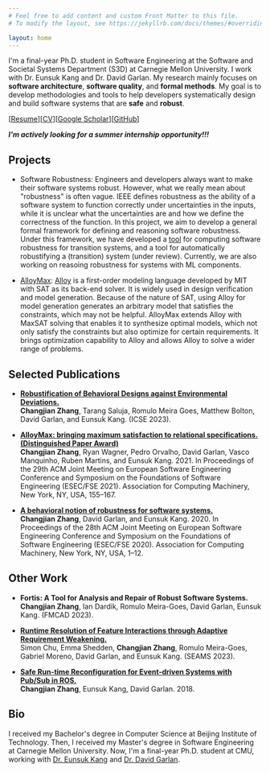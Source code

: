 ```yaml
---
# Feel free to add content and custom Front Matter to this file.
# To modify the layout, see https://jekyllrb.com/docs/themes/#overriding-theme-defaults

layout: home
---
```


I'm a final-year Ph.D. student in Software Engineering at the Software and Societal Systems Department (S3D) at Carnegie Mellon University. I work with Dr. Eunsuk Kang and Dr. David Garlan. My research mainly focuses on **software architecture**, **software quality**, and **formal methods**. My goal is to develop methodologies and tools to help developers systematically design and build software systems that are **safe** and **robust**.

[[Resume](</statics/Changjian Zhang Resume.pdf>)][[CV](</statics/Changjian Zhang CV.pdf>)][[Google Scholar](https://scholar.google.com/citations?hl=en&user=ZCz6P_QAAAAJ)][[GitHub](https://github.com/SteveZhangBit)]

***I'm actively looking for a summer internship opportunity!!!***

## Projects

- Software Robustness: Engineers and developers always want to make their software systems robust. However, what we really mean about "robustness" is often vague. IEEE defines robustness as the ability of a software system to function correctly under uncertainties in the inputs, while it is unclear what the uncertainties are and how we define the correctness of the function. In this project, we aim to develop a general formal framework for defining and reasoning software robustness. Under this framework, we have developed a [tool](https://doi.org/10.1145/3368089.3409753) for computing software robustness for transition systems, and a tool for automatically robustifying a (transition) system (under review). Currently, we are also working on reasoing robustness for systems with ML components.

- [AlloyMax](https://doi.org/10.1145/3468264.3468587): [Alloy](http://alloytools.org/) is a first-order modeling language developed by MIT with SAT as its back-end solver. It is widely used in design verification and model generation. Because of the nature of SAT, using Alloy for model generation generates an arbitrary model that satisfies the constraints, which may not be helpful. AlloyMax extends Alloy with MaxSAT solving that enables it to synthesize optimal models, which not only satisfy the constraints but also optimize for certain requirements. It brings optimization capability to Alloy and allows Alloy to solve a wider range of problems.

## Selected Publications

- [**Robustification of Behavioral Designs against Environmental Deviations.**](https://eskang.github.io/assets/papers/icse23-robustification.pdf) \
  **Changjian Zhang**, Tarang Saluja, Romulo Meira Goes, Matthew Bolton, David Garlan, and Eunsuk Kang. (ICSE 2023).

- [**AlloyMax: bringing maximum satisfaction to relational specifications. (Distinguished Paper Award)**](https://doi.org/10.1145/3468264.3468587) \
  **Changjian Zhang**, Ryan Wagner, Pedro Orvalho, David Garlan, Vasco Manquinho, Ruben Martins, and Eunsuk Kang. 2021. In Proceedings of the 29th ACM Joint Meeting on European Software Engineering Conference and Symposium on the Foundations of Software Engineering (ESEC/FSE 2021). Association for Computing Machinery, New York, NY, USA, 155–167.

- [**A behavioral notion of robustness for software systems.**](https://doi.org/10.1145/3368089.3409753) \
  **Changjian Zhang**, David Garlan, and Eunsuk Kang. 2020. In Proceedings of the 28th ACM Joint Meeting on European Software Engineering Conference and Symposium on the Foundations of Software Engineering (ESEC/FSE 2020). Association for Computing Machinery, New York, NY, USA, 1–12.

## Other Work

- **Fortis: A Tool for Analysis and Repair of Robust Software Systems.** \
  **Changjian Zhang**, Ian Dardik, Romulo Meira-Goes, David Garlan, Eunsuk Kang. (FMCAD 2023).

- [**Runtime Resolution of Feature Interactions through Adaptive Requirement Weakening.**](https://eskang.github.io/assets/papers/SEAMS23.pdf) \
  Simon Chu, Emma Shedden, **Changjian Zhang**, Romulo Meira-Goes, Gabriel Moreno, David Garlan, and Eunsuk Kang. (SEAMS 2023).

- [**Safe Run-time Reconfiguration for Event-driven Systems with Pub/Sub in ROS.**](http://acme.able.cs.cmu.edu/pubs/uploads/pdf/ROSReconfig-submitted.pdf) \
  **Changjian Zhang**, Eunsuk Kang, David Garlan. 2018.

## Bio

I received my Bachelor's degree in Computer Science at Beijing Institute of Technology. Then, I received my Master's degree in Software Engineering at Carnegie Mellon University. Now, I'm a final-year Ph.D. student at CMU, working with [Dr. Eunsuk Kang](https://eskang.github.io/) and [Dr. David Garlan](https://www.cs.cmu.edu/~garlan/).

